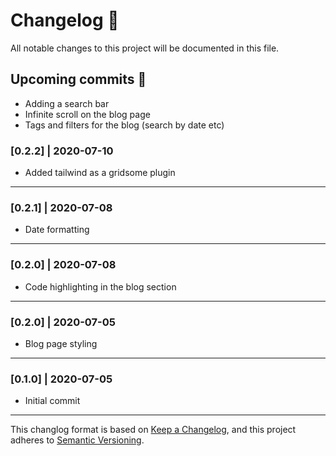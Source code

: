 # Changelog 📝

All notable changes to this project will be documented in this file.

## Upcoming commits 🚀

- Adding a search bar
- Infinite scroll on the blog page
- Tags and filters for the blog (search by date etc)

### [0.2.2] | 2020-07-10

- Added tailwind as a gridsome plugin

---

### [0.2.1] | 2020-07-08

- Date formatting

---

### [0.2.0] | 2020-07-08

- Code highlighting in the blog section

---

### [0.2.0] | 2020-07-05

- Blog page styling

---

### [0.1.0] | 2020-07-05

- Initial commit

---

This changlog format is based on [Keep a Changelog](https://keepachangelog.com/en/1.0.0/), and this project adheres to [Semantic Versioning](https://semver.org/spec/v2.0.0.html).
